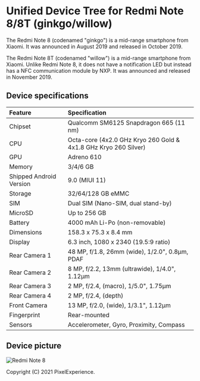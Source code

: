 # Unified Device Tree for Redmi Note 8/8T (ginkgo/willow)

The Redmi Note 8 (codenamed "ginkgo") is a mid-range smartphone from Xiaomi. It was announced in August 2019 and released in October 2019.

The Redmi Note 8T (codenamed "willow") is a mid-range smartphone from Xiaomi. Unlike Redmi Note 8, it does not have a notification LED but instead has a NFC communication module by NXP. It was announced and released in November 2019.

## Device specifications

| Feature                 | Specification                                                   |
| :---------------------- | :---------------------------------------------------------------|
| Chipset                 | Qualcomm SM6125 Snapdragon 665 (11 nm)                          |
| CPU                     | Octa-core (4x2.0 GHz Kryo 260 Gold & 4x1.8 GHz Kryo 260 Silver) |
| GPU                     | Adreno 610                                                      |
| Memory                  | 3/4/6 GB                                                        |
| Shipped Android Version | 9.0 (MIUI 11)                                                   |
| Storage                 | 32/64/128 GB eMMC                                               |
| SIM                     | Dual SIM (Nano-SIM, dual stand-by)                              |
| MicroSD                 | Up to 256 GB                                                    |
| Battery                 | 4000 mAh Li-Po (non-removable)                                  |
| Dimensions              | 158.3 x 75.3 x 8.4 mm                                           |
| Display                 | 6.3 inch, 1080 x 2340 (19.5:9 ratio)                            |
| Rear Camera 1           | 48 MP, f/1.8, 26mm (wide), 1/2.0", 0.8µm, PDAF                  |
| Rear Camera 2           | 8 MP, f/2.2, 13mm (ultrawide), 1/4.0", 1.12µm                   |
| Rear Camera 3           | 2 MP, f/2.4, (macro), 1/5.0", 1.75µm                            |
| Rear Camera 4           | 2 MP, f/2.4, (depth)                                            |
| Front Camera            | 13 MP, f/2.0, (wide), 1/3.1", 1.12µm                            |
| Fingerprint             | Rear-mounted                                                    |
| Sensors                 | Accelerometer, Gyro, Proximity, Compass                         |

## Device picture

![Redmi Note 8](https://i.imgur.com/2gtxk3X.jpg)

Copyright (C) 2021 PixelExperience.

